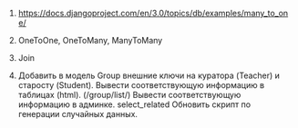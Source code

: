 
1) https://docs.djangoproject.com/en/3.0/topics/db/examples/many_to_one/
2) OneToOne, OneToMany, ManyToMany
3) Join

1) Добавить в модель Group внешние ключи на куратора (Teacher) и старосту (Student).
   Вывести соответствующую информацию в таблицах (html). (/group/list/)
   Вывести соответствующую информацию в админке.
   select_related
   Обновить скрипт по генерации случайных данных.
